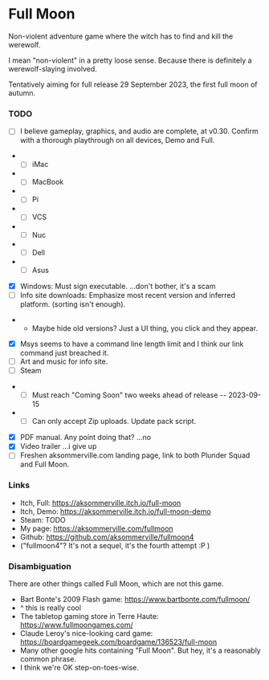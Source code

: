 # Full Moon

Non-violent adventure game where the witch has to find and kill the werewolf.

I mean "non-violent" in a pretty loose sense.
Because there is definitely a werewolf-slaying involved.

Tentatively aiming for full release 29 September 2023, the first full moon of autumn.

### TODO

- [ ] I believe gameplay, graphics, and audio are complete, at v0.30. Confirm with a thorough playthrough on all devices, Demo and Full.
- - [ ] iMac
- - [ ] MacBook
- - [ ] Pi
- - [ ] VCS
- - [ ] Nuc
- - [ ] Dell
- - [ ] Asus
- [x] Windows: Must sign executable. ...don't bother, it's a scam
- [ ] Info site downloads: Emphasize most recent version and inferred platform. (sorting isn't enough).
- - Maybe hide old versions? Just a UI thing, you click and they appear.
- [x] Msys seems to have a command line length limit and I think our link command just breached it.
- [ ] Art and music for info site.
- [ ] Steam
- - [ ] Must reach "Coming Soon" two weeks ahead of release -- 2023-09-15
- - [ ] Can only accept Zip uploads. Update pack script.
- [x] PDF manual. Any point doing that? ...no
- [x] Video trailer ...i give up
- [ ] Freshen aksommerville.com landing page, link to both Plunder Squad and Full Moon.

### Links

- Itch, Full: https://aksommerville.itch.io/full-moon
- Itch, Demo: https://aksommerville.itch.io/full-moon-demo
- Steam: TODO
- My page: https://aksommerville.com/fullmoon
- Github: https://github.com/aksommerville/fullmoon4
- ("fullmoon4"? It's not a sequel, it's the fourth attempt :P )

### Disambiguation

There are other things called Full Moon, which are not this game.

- Bart Bonte's 2009 Flash game: https://www.bartbonte.com/fullmoon/
- ^ this is really cool
- The tabletop gaming store in Terre Haute: https://www.fullmoongames.com/
- Claude Leroy's nice-looking card game: https://boardgamegeek.com/boardgame/136523/full-moon
- Many other google hits containing "Full Moon". But hey, it's a reasonably common phrase.
- I think we're OK step-on-toes-wise.
